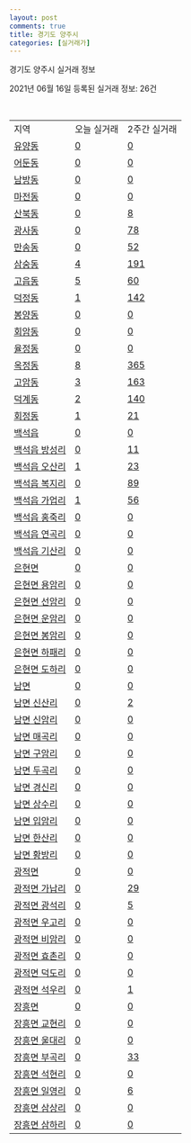 ```yaml
---
layout: post
comments: true
title: 경기도 양주시
categories: [실거래가]
---
```


경기도 양주시 실거래 정보

2021년 06월 16일 등록된 실거래 정보: 26건

<script type="text/javascript">
  google.charts.load('current', {'packages':['corechart']});
  google.charts.setOnLoadCallback(drawChart);

  function drawChart() {
    var data = google.visualization.arrayToDataTable([['거래일', '매매', '전월세', '전매'], ['2021-04', 250, 285, 8], ['2021-05', 301, 255, 25], ['2021-06', 44, 95, 5], ['2021-02', 0, 72, 0], ['2021-03', 27, 108, 0]]);

    var options = {
      title: '최근 유형별 거래량 추이',
      legend: { position: 'bottom' }
    };

    var chart = new google.visualization.LineChart(document.getElementById('columnchart_material'));
    chart.draw(data, (options));
  }
</script>

<div id="columnchart_material" style="width: 450px; margin-left: -35px"></div>
<br>
<table class="sortable">
  <tr>
    <td>지역</td>
    <td>오늘 실거래</td>
    <td>2주간 실거래</td>
  </tr>

  
  <tr class="item">
    <td><a href="4163010100.html">유양동</a></td>
    <td><a href="4163010100.html">0</a></td>
    <td><a href="4163010100.html">0</a></td>
  </tr>
    

  <tr class="item">
    <td><a href="4163010200.html">어둔동</a></td>
    <td><a href="4163010200.html">0</a></td>
    <td><a href="4163010200.html">0</a></td>
  </tr>
    

  <tr class="item">
    <td><a href="4163010300.html">남방동</a></td>
    <td><a href="4163010300.html">0</a></td>
    <td><a href="4163010300.html">0</a></td>
  </tr>
    

  <tr class="item">
    <td><a href="4163010400.html">마전동</a></td>
    <td><a href="4163010400.html">0</a></td>
    <td><a href="4163010400.html">0</a></td>
  </tr>
    

  <tr class="item">
    <td><a href="4163010500.html">산북동</a></td>
    <td><a href="4163010500.html">0</a></td>
    <td><a href="4163010500.html">8</a></td>
  </tr>
    

  <tr class="item">
    <td><a href="4163010600.html">광사동</a></td>
    <td><a href="4163010600.html">0</a></td>
    <td><a href="4163010600.html">78</a></td>
  </tr>
    

  <tr class="item">
    <td><a href="4163010700.html">만송동</a></td>
    <td><a href="4163010700.html">0</a></td>
    <td><a href="4163010700.html">52</a></td>
  </tr>
    

  <tr class="item">
    <td><a href="4163010800.html">삼숭동</a></td>
    <td><a href="4163010800.html">4</a></td>
    <td><a href="4163010800.html">191</a></td>
  </tr>
    

  <tr class="item">
    <td><a href="4163010900.html">고읍동</a></td>
    <td><a href="4163010900.html">5</a></td>
    <td><a href="4163010900.html">60</a></td>
  </tr>
    

  <tr class="item">
    <td><a href="4163011000.html">덕정동</a></td>
    <td><a href="4163011000.html">1</a></td>
    <td><a href="4163011000.html">142</a></td>
  </tr>
    

  <tr class="item">
    <td><a href="4163011100.html">봉양동</a></td>
    <td><a href="4163011100.html">0</a></td>
    <td><a href="4163011100.html">0</a></td>
  </tr>
    

  <tr class="item">
    <td><a href="4163011200.html">회암동</a></td>
    <td><a href="4163011200.html">0</a></td>
    <td><a href="4163011200.html">0</a></td>
  </tr>
    

  <tr class="item">
    <td><a href="4163011300.html">율정동</a></td>
    <td><a href="4163011300.html">0</a></td>
    <td><a href="4163011300.html">0</a></td>
  </tr>
    

  <tr class="item">
    <td><a href="4163011400.html">옥정동</a></td>
    <td><a href="4163011400.html">8</a></td>
    <td><a href="4163011400.html">365</a></td>
  </tr>
    

  <tr class="item">
    <td><a href="4163011500.html">고암동</a></td>
    <td><a href="4163011500.html">3</a></td>
    <td><a href="4163011500.html">163</a></td>
  </tr>
    

  <tr class="item">
    <td><a href="4163011600.html">덕계동</a></td>
    <td><a href="4163011600.html">2</a></td>
    <td><a href="4163011600.html">140</a></td>
  </tr>
    

  <tr class="item">
    <td><a href="4163011700.html">회정동</a></td>
    <td><a href="4163011700.html">1</a></td>
    <td><a href="4163011700.html">21</a></td>
  </tr>
    

  <tr class="item">
    <td><a href="4163025000.html">백석읍</a></td>
    <td><a href="4163025000.html">0</a></td>
    <td><a href="4163025000.html">0</a></td>
  </tr>
    

  <tr class="item">
    <td><a href="4163025021.html">백석읍 방성리</a></td>
    <td><a href="4163025021.html">0</a></td>
    <td><a href="4163025021.html">11</a></td>
  </tr>
    

  <tr class="item">
    <td><a href="4163025022.html">백석읍 오산리</a></td>
    <td><a href="4163025022.html">1</a></td>
    <td><a href="4163025022.html">23</a></td>
  </tr>
    

  <tr class="item">
    <td><a href="4163025023.html">백석읍 복지리</a></td>
    <td><a href="4163025023.html">0</a></td>
    <td><a href="4163025023.html">89</a></td>
  </tr>
    

  <tr class="item">
    <td><a href="4163025024.html">백석읍 가업리</a></td>
    <td><a href="4163025024.html">1</a></td>
    <td><a href="4163025024.html">56</a></td>
  </tr>
    

  <tr class="item">
    <td><a href="4163025025.html">백석읍 홍죽리</a></td>
    <td><a href="4163025025.html">0</a></td>
    <td><a href="4163025025.html">0</a></td>
  </tr>
    

  <tr class="item">
    <td><a href="4163025026.html">백석읍 연곡리</a></td>
    <td><a href="4163025026.html">0</a></td>
    <td><a href="4163025026.html">0</a></td>
  </tr>
    

  <tr class="item">
    <td><a href="4163025027.html">백석읍 기산리</a></td>
    <td><a href="4163025027.html">0</a></td>
    <td><a href="4163025027.html">0</a></td>
  </tr>
    

  <tr class="item">
    <td><a href="4163031000.html">은현면</a></td>
    <td><a href="4163031000.html">0</a></td>
    <td><a href="4163031000.html">0</a></td>
  </tr>
    

  <tr class="item">
    <td><a href="4163031021.html">은현면 용암리</a></td>
    <td><a href="4163031021.html">0</a></td>
    <td><a href="4163031021.html">0</a></td>
  </tr>
    

  <tr class="item">
    <td><a href="4163031022.html">은현면 선암리</a></td>
    <td><a href="4163031022.html">0</a></td>
    <td><a href="4163031022.html">0</a></td>
  </tr>
    

  <tr class="item">
    <td><a href="4163031023.html">은현면 운암리</a></td>
    <td><a href="4163031023.html">0</a></td>
    <td><a href="4163031023.html">0</a></td>
  </tr>
    

  <tr class="item">
    <td><a href="4163031024.html">은현면 봉암리</a></td>
    <td><a href="4163031024.html">0</a></td>
    <td><a href="4163031024.html">0</a></td>
  </tr>
    

  <tr class="item">
    <td><a href="4163031025.html">은현면 하패리</a></td>
    <td><a href="4163031025.html">0</a></td>
    <td><a href="4163031025.html">0</a></td>
  </tr>
    

  <tr class="item">
    <td><a href="4163031026.html">은현면 도하리</a></td>
    <td><a href="4163031026.html">0</a></td>
    <td><a href="4163031026.html">0</a></td>
  </tr>
    

  <tr class="item">
    <td><a href="4163032000.html">남면</a></td>
    <td><a href="4163032000.html">0</a></td>
    <td><a href="4163032000.html">0</a></td>
  </tr>
    

  <tr class="item">
    <td><a href="4163032021.html">남면 신산리</a></td>
    <td><a href="4163032021.html">0</a></td>
    <td><a href="4163032021.html">2</a></td>
  </tr>
    

  <tr class="item">
    <td><a href="4163032022.html">남면 신암리</a></td>
    <td><a href="4163032022.html">0</a></td>
    <td><a href="4163032022.html">0</a></td>
  </tr>
    

  <tr class="item">
    <td><a href="4163032023.html">남면 매곡리</a></td>
    <td><a href="4163032023.html">0</a></td>
    <td><a href="4163032023.html">0</a></td>
  </tr>
    

  <tr class="item">
    <td><a href="4163032024.html">남면 구암리</a></td>
    <td><a href="4163032024.html">0</a></td>
    <td><a href="4163032024.html">0</a></td>
  </tr>
    

  <tr class="item">
    <td><a href="4163032025.html">남면 두곡리</a></td>
    <td><a href="4163032025.html">0</a></td>
    <td><a href="4163032025.html">0</a></td>
  </tr>
    

  <tr class="item">
    <td><a href="4163032026.html">남면 경신리</a></td>
    <td><a href="4163032026.html">0</a></td>
    <td><a href="4163032026.html">0</a></td>
  </tr>
    

  <tr class="item">
    <td><a href="4163032027.html">남면 상수리</a></td>
    <td><a href="4163032027.html">0</a></td>
    <td><a href="4163032027.html">0</a></td>
  </tr>
    

  <tr class="item">
    <td><a href="4163032028.html">남면 입암리</a></td>
    <td><a href="4163032028.html">0</a></td>
    <td><a href="4163032028.html">0</a></td>
  </tr>
    

  <tr class="item">
    <td><a href="4163032029.html">남면 한산리</a></td>
    <td><a href="4163032029.html">0</a></td>
    <td><a href="4163032029.html">0</a></td>
  </tr>
    

  <tr class="item">
    <td><a href="4163032030.html">남면 황방리</a></td>
    <td><a href="4163032030.html">0</a></td>
    <td><a href="4163032030.html">0</a></td>
  </tr>
    

  <tr class="item">
    <td><a href="4163033000.html">광적면</a></td>
    <td><a href="4163033000.html">0</a></td>
    <td><a href="4163033000.html">0</a></td>
  </tr>
    

  <tr class="item">
    <td><a href="4163033021.html">광적면 가납리</a></td>
    <td><a href="4163033021.html">0</a></td>
    <td><a href="4163033021.html">29</a></td>
  </tr>
    

  <tr class="item">
    <td><a href="4163033022.html">광적면 광석리</a></td>
    <td><a href="4163033022.html">0</a></td>
    <td><a href="4163033022.html">5</a></td>
  </tr>
    

  <tr class="item">
    <td><a href="4163033023.html">광적면 우고리</a></td>
    <td><a href="4163033023.html">0</a></td>
    <td><a href="4163033023.html">0</a></td>
  </tr>
    

  <tr class="item">
    <td><a href="4163033024.html">광적면 비암리</a></td>
    <td><a href="4163033024.html">0</a></td>
    <td><a href="4163033024.html">0</a></td>
  </tr>
    

  <tr class="item">
    <td><a href="4163033025.html">광적면 효촌리</a></td>
    <td><a href="4163033025.html">0</a></td>
    <td><a href="4163033025.html">0</a></td>
  </tr>
    

  <tr class="item">
    <td><a href="4163033026.html">광적면 덕도리</a></td>
    <td><a href="4163033026.html">0</a></td>
    <td><a href="4163033026.html">0</a></td>
  </tr>
    

  <tr class="item">
    <td><a href="4163033027.html">광적면 석우리</a></td>
    <td><a href="4163033027.html">0</a></td>
    <td><a href="4163033027.html">1</a></td>
  </tr>
    

  <tr class="item">
    <td><a href="4163034000.html">장흥면</a></td>
    <td><a href="4163034000.html">0</a></td>
    <td><a href="4163034000.html">0</a></td>
  </tr>
    

  <tr class="item">
    <td><a href="4163034021.html">장흥면 교현리</a></td>
    <td><a href="4163034021.html">0</a></td>
    <td><a href="4163034021.html">0</a></td>
  </tr>
    

  <tr class="item">
    <td><a href="4163034022.html">장흥면 울대리</a></td>
    <td><a href="4163034022.html">0</a></td>
    <td><a href="4163034022.html">0</a></td>
  </tr>
    

  <tr class="item">
    <td><a href="4163034023.html">장흥면 부곡리</a></td>
    <td><a href="4163034023.html">0</a></td>
    <td><a href="4163034023.html">33</a></td>
  </tr>
    

  <tr class="item">
    <td><a href="4163034024.html">장흥면 석현리</a></td>
    <td><a href="4163034024.html">0</a></td>
    <td><a href="4163034024.html">0</a></td>
  </tr>
    

  <tr class="item">
    <td><a href="4163034025.html">장흥면 일영리</a></td>
    <td><a href="4163034025.html">0</a></td>
    <td><a href="4163034025.html">6</a></td>
  </tr>
    

  <tr class="item">
    <td><a href="4163034026.html">장흥면 삼상리</a></td>
    <td><a href="4163034026.html">0</a></td>
    <td><a href="4163034026.html">0</a></td>
  </tr>
    

  <tr class="item">
    <td><a href="4163034027.html">장흥면 삼하리</a></td>
    <td><a href="4163034027.html">0</a></td>
    <td><a href="4163034027.html">0</a></td>
  </tr>
    


</table>


    